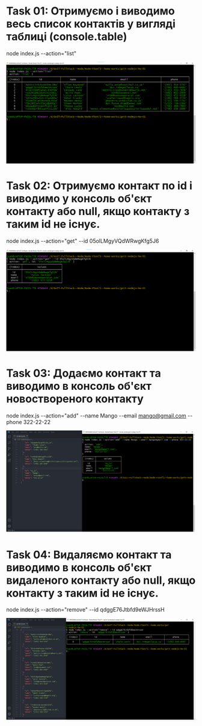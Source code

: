 # Task 01: Отримуємо і виводимо весь список контактів у вигляді таблиці (console.table)

node index.js --action="list"

![Фото для task 01](./images/task01.png)

# Task 02: Отримуємо контакт по id і виводимо у консоль об'єкт контакту або null, якщо контакту з таким id не існує.

node index.js --action="get" --id 05olLMgyVQdWRwgKfg5J6

![Фото для task 02](./images/task02.png)

# Task 03: Додаємо контакт та виводимо в консоль об'єкт новоствореного контакту

node index.js --action="add" --name Mango --email mango@gmail.com --phone 322-22-22

![Фото для task 03](./images/task03.png)

# Task 04: Видаляємо контакт та виводимо в консоль об'єкт видаленого контакту або null, якщо контакту з таким id не існує.

node index.js --action="remove" --id qdggE76Jtbfd9eWJHrssH

![Фото для task 04](./images/task04.png)
